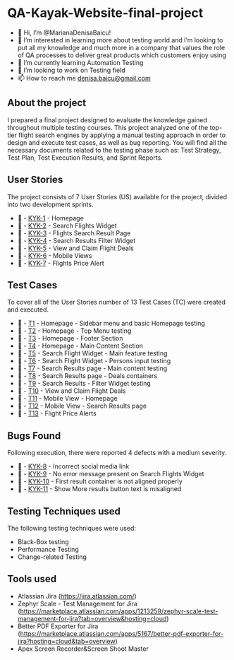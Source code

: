 # QA-Kayak-Website-final-project
- 👋 Hi, I’m @MarianaDenisaBaicu!
- 👀 I’m interested in learning more about testing world and I’m looking to put all my knowledge and much more in a company that values the role of QA processes to deliver great products which customers enjoy using
- 🌱 I’m currently learning Automation Testing
- 💞️ I’m looking to work on Testing field
- 📫 How to reach me denisa.baicu@gmail.com


## About the project
I prepared a final project designed to evaluate the knowledge gained throughout multiple testing courses.
This project analyzed one of the top-tier flight search engines by applying a manual testing approach in order to design and execute test cases, as well as bug reporting. 
You will find all the necessary documents related to the testing phase such as:
Test Strategy, Test Plan, Test Execution Results, and Sprint Reports.

## User Stories
The project consists of 7 User Stories (US) available for the project, divided into two development sprints.

- 📗 - [KYK-1](KayakWebsiteProject/KYK-1/user-story-KYK-1.pdf) - Homepage
- 📗 - [KYK-2](KayakWebsiteProject/KYK-2/user-story-KYK-2.pdf) - Search Flights Widget
- 📗 - [KYK-3](KayakWebsiteProject/KYK-3/user-story-KYK-3.pdf) - Flights Search Result Page
- 📗 - [KYK-4](KayakWebsiteProject/KYK-4/user-story-KYK-4.pdf) - Search Results Filter Widget
- 📗 - [KYK-5](KayakWebsiteProject/KYK-5/user-story-KYK-5.pdf) - View and Claim Flight Deals
- 📗 - [KYK-6](KayakWebsiteProject/KYK-6/user-story-KYK-6.pdf) - Mobile Views
- 📗 - [KYK-7](KayakWebsiteProject/KYK-7/user-story-KYK-7.pdf) - Flights Price Alert

## Test Cases
To cover all of the User Stories number of 13 Test Cases (TC) were created and executed.

- 🧪 - [T1](KayakWebsiteProject/KYK-1/test-case-KYK-T1.pdf) - Homepage - Sidebar menu and basic Homepage testing
- 🧪 - [T2](KayakWebsiteProject/KYK-1/test-case-KYK-T1.pdf) - Homepage - Top Menu testing
- 🧪 - [T3](KayakWebsiteProject/KYK-1/test-case-KYK-T1.pdf) - Homepage - Footer Section
- 🧪 - [T4](KayakWebsiteProject/KYK-1/test-case-KYK-T1.pdf) - Homepage - Main Content Section
- 🧪 - [T5](KayakWebsiteProject/KYK-1/test-case-KYK-T1.pdf) - Search Flight Widget - Main feature testing
- 🧪 - [T6](KayakWebsiteProject/KYK-1/test-case-KYK-T1.pdf) - Search Flight Widget - Persons input testing
- 🧪 - [T7](KayakWebsiteProject/KYK-1/test-case-KYK-T1.pdf) - Search Results page - Main content testing
- 🧪 - [T8](KayakWebsiteProject/KYK-1/test-case-KYK-T1.pdf) - Search Results page - Deals containers
- 🧪 - [T9](KayakWebsiteProject/KYK-1/test-case-KYK-T1.pdf) - Search Results - Filter Widget testing
- 🧪 - [T10](KayakWebsiteProject/KYK-1/test-case-KYK-T1.pdf) - View and Claim Flight Deals
- 🧪 - [T11](KayakWebsiteProject/KYK-1/test-case-KYK-T1.pdf) - Mobile View - Homepage
- 🧪 - [T12](KayakWebsiteProject/KYK-1/test-case-KYK-T1.pdf) - Mobile View - Search Results page
- 🧪 - [T13](KayakWebsiteProject/KYK-1/test-case-KYK-T1.pdf) - Flight Price Alerts



## Bugs Found
Following execution, there were reported 4 defects with a medium severity. 

- 🐞 - [KYK-8](KayakWebsiteProject/KYK-1/bug-report-KYK-8.pdf) - Incorrect social media link
- 🐞 - [KYK-9](KayakWebsiteProject/KYK-2/bug-report-KYK-9.pdf) - No error message present on Search Flights Widget
- 🐞 - [KYK-10](KayakWebsiteProject/KYK-3/bug-report-KYK-10.pdf) - First result container is not aligned properly
- 🐞 - [KYK-11](KayakWebsiteProject/KYK-4/bug-report-KYK-11.pdf) - Show More results button text is misaligned

## Testing Techniques used
The following testing techniques were used:
- Black-Box testing
- Performance Testing
- Change-related Testing

## Tools used
- Atlassian Jira (https://jira.atlassian.com/)
- Zephyr Scale - Test Management for Jira (https://marketplace.atlassian.com/apps/1213259/zephyr-scale-test-management-for-jira?tab=overview&hosting=cloud)
- Better PDF Exporter for Jira (https://marketplace.atlassian.com/apps/5167/better-pdf-exporter-for-jira?hosting=cloud&tab=overview)
- Apex Screen Recorder&Screen Shoot Master

